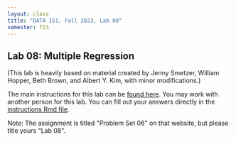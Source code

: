 ```yaml
---
layout: class
title: "DATA 151, Fall 2023, Lab 08"
semester: f23
---
```


## Lab 08: Multiple Regression

(This lab is heavily based on material created by Jenny Smetzer,
William Hopper, Beth Brown, and Albert Y. Kim, with minor
modifications.)

The main instructions for this lab can be [found
here](https://moderndive.github.io/moderndive_labs/static/PS/PS06_multiple_reg.html). You
may work with another person for this lab. You can fill out your
answers directly in the [instructions Rmd file](../lab08.Rmd).

Note: The assignment is titled "Problem Set 06" on that website, but please title yours "Lab 08".
